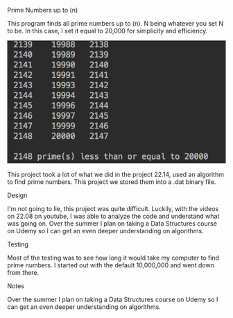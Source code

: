 Prime Numbers up to (n)

This program finds all prime numbers up to (n). N being whatever you set N to be. In this case, I set it equal to 20,000 for simplicity and efficiency.


![Sample Output](README.jpg)



This project took a lot of what we did in the project 22.14, used an algorithm to find prime numbers. This project we stored them into a .dat binary file.

Design

I'm not going to lie, this project was quite difficult. Luckily, with the videos on 22.08 on youtube, I was able to analyze the code and understand
what was going on. Over the summer I plan on taking a Data Structures course on Udemy so I can get an even deeper understanding on algorithms.

Testing

Most of the testing was to see how long it would take my computer to find prime numbers. I started out with the default 10,000,000 and went down from there.


Notes

Over the summer I plan on taking a Data Structures course on Udemy so I can get an even deeper understanding on algorithms.

